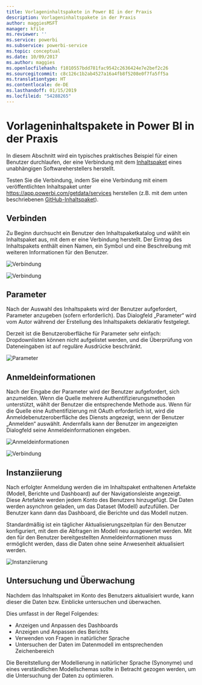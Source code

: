 ```yaml
---
title: Vorlageninhaltspakete in Power BI in der Praxis
description: Vorlageninhaltspakete in der Praxis
author: maggiesMSFT
manager: kfile
ms.reviewer: ''
ms.service: powerbi
ms.subservice: powerbi-service
ms.topic: conceptual
ms.date: 10/09/2017
ms.author: maggies
ms.openlocfilehash: f1010557bdd781fac9542c2636424e7e2bef2c26
ms.sourcegitcommit: c8c126c1b2ab4527a16a4fb8f5208e0f7fa5ff5a
ms.translationtype: HT
ms.contentlocale: de-DE
ms.lasthandoff: 01/15/2019
ms.locfileid: "54288265"
---
```

# <a name="template-content-pack-experiences-in-power-bi"></a>Vorlageninhaltspakete in Power BI in der Praxis
In diesem Abschnitt wird ein typisches praktisches Beispiel für einen Benutzer durchlaufen, der eine Verbindung mit dem [Inhaltspaket](service-connect-to-services.md) eines unabhängigen Softwareherstellers herstellt.

Testen Sie die Verbindung, indem Sie eine Verbindung mit einem veröffentlichten Inhaltspaket unter https://app.powerbi.com/getdata/services herstellen (z.B. mit dem unten beschriebenen [GitHub-Inhaltspaket](https://app.powerbi.com/getdata/services/github)).

## <a name="connect"></a>Verbinden
Zu Beginn durchsucht ein Benutzer den Inhaltspaketkatalog und wählt ein Inhaltspaket aus, mit dem er eine Verbindung herstellt. Der Eintrag des Inhaltspakets enthält einen Namen, ein Symbol und eine Beschreibung mit weiteren Informationen für den Benutzer.

![Verbindung](media/template-content-pack-experience/github_data.png)

![Verbindung](media/template-content-pack-experience/github_connect.png)

## <a name="parameters"></a>Parameter
Nach der Auswahl des Inhaltspakets wird der Benutzer aufgefordert, Parameter anzugeben (sofern erforderlich). Das Dialogfeld „Parameter“ wird vom Autor während der Erstellung des Inhaltspakets deklarativ festgelegt.

Derzeit ist die Benutzeroberfläche für Parameter sehr einfach: Dropdownlisten können nicht aufgelistet werden, und die Überprüfung von Dateneingaben ist auf reguläre Ausdrücke beschränkt.

![Parameter](media/template-content-pack-experience/github_params.png)

## <a name="credentials"></a>Anmeldeinformationen
Nach der Eingabe der Parameter wird der Benutzer aufgefordert, sich anzumelden.  Wenn die Quelle mehrere Authentifizierungsmethoden unterstützt, wählt der Benutzer die entsprechende Methode aus. Wenn für die Quelle eine Authentifizierung mit OAuth erforderlich ist, wird die Anmeldebenutzeroberfläche des Diensts angezeigt, wenn der Benutzer „Anmelden“ auswählt.  Andernfalls kann der Benutzer im angezeigten Dialogfeld seine Anmeldeinformationen eingeben.

![Anmeldeinformationen](media/template-content-pack-experience/github_login.png)

![Verbindung](media/template-content-pack-experience/github_creds2.png)

## <a name="instantiation"></a>Instanziierung
Nach erfolgter Anmeldung werden die im Inhaltspaket enthaltenen Artefakte (Modell, Berichte und Dashboard) auf der Navigationsleiste angezeigt.  Diese Artefakte werden jedem Konto des Benutzers hinzugefügt.  Die Daten werden asynchron geladen, um das Dataset (Modell) aufzufüllen.  Der Benutzer kann dann das Dashboard, die Berichte und das Modell nutzen.

Standardmäßig ist ein täglicher Aktualisierungszeitplan für den Benutzer konfiguriert, mit dem die Abfragen im Modell neu ausgewertet werden.  Mit den für den Benutzer bereitgestellten Anmeldeinformationen muss ermöglicht werden, dass die Daten ohne seine Anwesenheit aktualisiert werden.

![Instanziierung](media/template-content-pack-experience/github_dashboard.png)

## <a name="exploration-and-monitoring"></a>Untersuchung und Überwachung
Nachdem das Inhaltspaket im Konto des Benutzers aktualisiert wurde, kann dieser die Daten bzw. Einblicke untersuchen und überwachen.

Dies umfasst in der Regel Folgendes:

* Anzeigen und Anpassen des Dashboards
* Anzeigen und Anpassen des Berichts
* Verwenden von Fragen in natürlicher Sprache
* Untersuchen der Daten im Datenmodell im entsprechenden Zeichenbereich

Die Bereitstellung der Modellierung in natürlicher Sprache (Synonyme) und eines verständlichen Modellschemas sollte in Betracht gezogen werden, um die Untersuchung der Daten zu optimieren.


